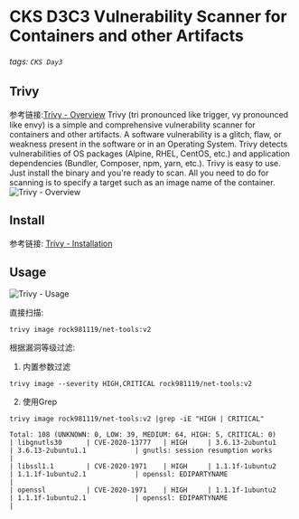 # CKS D3C3 Vulnerability Scanner for Containers and other Artifacts
###### tags: `CKS Day3`

## Trivy
参考链接:[Trivy - Overview](https://aquasecurity.github.io/trivy/latest/)
Trivy (tri pronounced like trigger, vy pronounced like envy) is a simple and comprehensive vulnerability scanner for containers and other artifacts. A software vulnerability is a glitch, flaw, or weakness present in the software or in an Operating System. Trivy detects vulnerabilities of OS packages (Alpine, RHEL, CentOS, etc.) and application dependencies (Bundler, Composer, npm, yarn, etc.). Trivy is easy to use. Just install the binary and you're ready to scan. All you need to do for scanning is to specify a target such as an image name of the container.
![Trivy - Overview](https://i.imgur.com/TPnDlil.png)

## Install
参考链接: [Trivy - Installation](https://aquasecurity.github.io/trivy/latest/installation/)

## Usage
![Trivy - Usage](https://i.imgur.com/1FMymMl.gif)

直接扫描:
```
trivy image rock981119/net-tools:v2
```
根据漏洞等级过滤:
1. 内置参数过滤
```
trivy image --severity HIGH,CRITICAL rock981119/net-tools:v2
```
2. 使用Grep
```
trivy image rock981119/net-tools:v2 |grep -iE "HIGH | CRITICAL"

Total: 108 (UNKNOWN: 0, LOW: 39, MEDIUM: 64, HIGH: 5, CRITICAL: 0)
| libgnutls30      | CVE-2020-13777   | HIGH     | 3.6.13-2ubuntu1        | 3.6.13-2ubuntu1.1            | gnutls: session resumption works        |
| libssl1.1        | CVE-2020-1971    | HIGH     | 1.1.1f-1ubuntu2        | 1.1.1f-1ubuntu2.1            | openssl: EDIPARTYNAME                   |
| openssl          | CVE-2020-1971    | HIGH     | 1.1.1f-1ubuntu2        | 1.1.1f-1ubuntu2.1            | openssl: EDIPARTYNAME                   |
```
